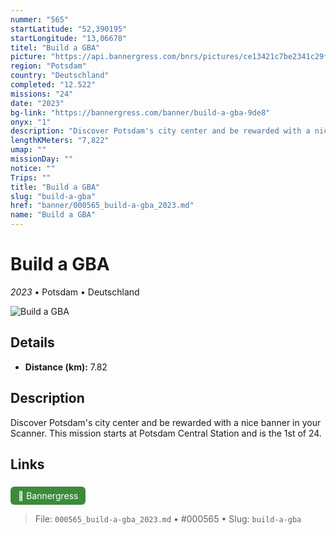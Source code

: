 ```yaml
---
nummer: "565"
startLatitude: "52,390195"
startLongitude: "13,06678"
titel: "Build a GBA"
picture: "https://api.bannergress.com/bnrs/pictures/ce13421c7be2341c29fea919a3770fe9"
region: "Potsdam"
country: "Deutschland"
completed: "12.522"
missions: "24"
date: "2023"
bg-link: "https://bannergress.com/banner/build-a-gba-9de8"
onyx: "1"
description: "Discover Potsdam's city center and be rewarded with a nice banner in your Scanner. \nThis mission starts at Potsdam Central Station and is the 1st of 24."
lengthKMeters: "7,822"
umap: ""
missionDay: ""
notice: ""
Trips: ""
title: "Build a GBA"
slug: "build-a-gba"
href: "banner/000565_build-a-gba_2023.md"
name: "Build a GBA"
---
```

# Build a GBA

*2023* • Potsdam • Deutschland

![Build a GBA](https://api.bannergress.com/bnrs/pictures/ce13421c7be2341c29fea919a3770fe9)



## Details
- **Distance (km):** 7.82






## Description
Discover Potsdam's city center and be rewarded with a nice banner in your Scanner. 
This mission starts at Potsdam Central Station and is the 1st of 24.



## Links
<a href="https://bannergress.com/banner/build-a-gba-9de8" style="display:inline-block;margin:6px 8px 0 0;padding:6px 12px;background:#3c8b3c;color:#fff;text-decoration:none;border-radius:6px;">🔗 Bannergress</a>




> File: `000565_build-a-gba_2023.md` • #000565 • Slug: `build-a-gba`
